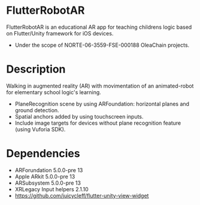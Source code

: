 # FlutterRobotAR

FlutterRobotAR is an educational AR app for teaching childrens logic based on Flutter/Unity framework for iOS devices. 
   - Under the scope of NORTE-06-3559-FSE-000188 OleaChain projects.

# Description
Walking in augmented reality (AR) with movimentation of an animated-robot for elementary school logic's learning.

- PlaneRecognition scene by using ARFoundation: horizontal planes and ground detection.
- Spatial anchors added by using touchscreen inputs.
- Include image targets for devices without plane recognition feature (using Vuforia SDK).  


# Dependencies

- ARForundation 5.0.0-pre 13
- Apple ARkit  5.0.0-pre 13
- ARSubsystem  5.0.0-pre 13
- XRLegacy Input helpers 2.1.10
- https://github.com/juicycleff/flutter-unity-view-widget
